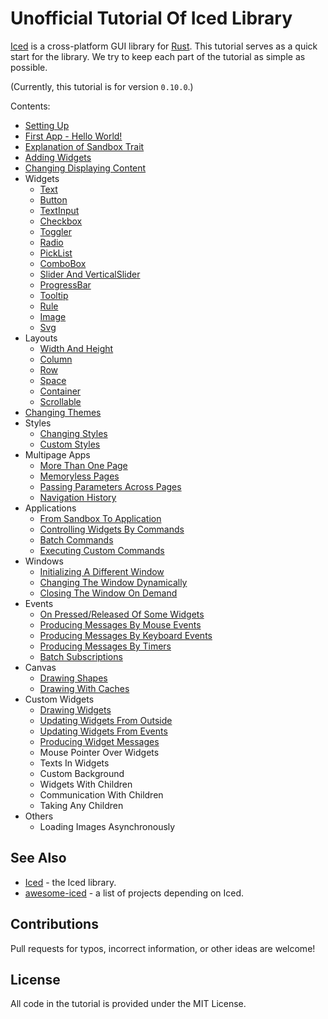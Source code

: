 # Unofficial Tutorial Of Iced Library

[Iced](https://iced.rs/) is a cross-platform GUI library for [Rust](https://www.rust-lang.org/).
This tutorial serves as a quick start for the library.
We try to keep each part of the tutorial as simple as possible.

(Currently, this tutorial is for version `0.10.0`.)

Contents:

* [Setting Up](./tutorial/setting_up.md)
* [First App - Hello World!](./tutorial/first_app.md)
* [Explanation of Sandbox Trait](./tutorial/explanation_of_sandbox_trait.md)
* [Adding Widgets](./tutorial/adding_widgets.md)
* [Changing Displaying Content](./tutorial/changing_displaying_content.md)
* Widgets
  * [Text](./tutorial/text.md)
  * [Button](./tutorial/button.md)
  * [TextInput](./tutorial/text_input.md)
  * [Checkbox](./tutorial/checkbox.md)
  * [Toggler](./tutorial/toggler.md)
  * [Radio](./tutorial/radio.md)
  * [PickList](./tutorial/pickList.md)
  * [ComboBox](./tutorial/combobox.md)
  * [Slider And VerticalSlider](./tutorial/slider.md)
  * [ProgressBar](./tutorial/progressbar.md)
  * [Tooltip](./tutorial/tooltip.md)
  * [Rule](./tutorial/rule.md)
  * [Image](./tutorial/image.md)
  * [Svg](./tutorial/svg.md)
  <!-- * PaneGrid -->
* Layouts
  * [Width And Height](./tutorial/width_and_height.md)
  * [Column](./tutorial/column.md)
  * [Row](./tutorial/row.md)
  * [Space](./tutorial/space.md)
  * [Container](./tutorial/container.md)
  * [Scrollable](./tutorial/scrollable.md)
  <!-- * Responsive -->
* [Changing Themes](./tutorial/changing_themes.md)
* Styles
  * [Changing Styles](./tutorial/changing_styles.md)
  * [Custom Styles](./tutorial/custom_styles.md)
* Multipage Apps
  * [More Than One Page](./tutorial/more_than_one_page.md)
  * [Memoryless Pages](./tutorial/memoryless_pages.md)
  * [Passing Parameters Across Pages](./tutorial/passing_parameters_across_pages.md)
  * [Navigation History](./tutorial/navigation_history.md)
* Applications
  * [From Sandbox To Application](./tutorial/from_sandbox_to_application.md)
  * [Controlling Widgets By Commands](./tutorial/controlling_widgets_by_commands.md)
  * [Batch Commands](./tutorial/batch_commands.md)
  * [Executing Custom Commands](./tutorial/executing_custom_commands.md)
* Windows
  * [Initializing A Different Window](./tutorial/initializing_a_different_window.md)
  * [Changing The Window Dynamically](./tutorial/changing_the_window_dynamically.md)
  * [Closing The Window On Demand](./tutorial/closing_the_window_on_demand.md)
* Events
  * [On Pressed/Released Of Some Widgets](./tutorial/on_pressed_released_of_some_widgets.md)
  * [Producing Messages By Mouse Events](./tutorial/producing_messages_by_mouse_events.md)
  * [Producing Messages By Keyboard Events](./tutorial/producing_messages_by_keyboard_events.md)
  * [Producing Messages By Timers](./tutorial/producing_messages_by_timers.md)
  * [Batch Subscriptions](./tutorial/batch_subscriptions.md)
* Canvas
  * [Drawing Shapes](./tutorial/drawing_shapes.md)
  * [Drawing With Caches](./tutorial/drawing_with_caches.md)
* Custom Widgets
  * [Drawing Widgets](./tutorial/drawing_widgets.md)
  * [Updating Widgets From Outside](./tutorial/updating_widgets_from_outside.md)
  * [Updating Widgets From Events](./tutorial/updating_widgets_from_events.md)
  * [Producing Widget Messages](./tutorial/producing_widget_messages.md)
  * Mouse Pointer Over Widgets
  * Texts In Widgets
  * Custom Background
  * Widgets With Children
  * Communication With Children
  * Taking Any Children
  <!-- * Obeying Limits In Layout -->
  <!-- * Limits Of Children -->
* Others
  * Loading Images Asynchronously

<!-- examples/component -->

## See Also

* [Iced](https://github.com/iced-rs/iced) - the Iced library.
* [awesome-iced](https://github.com/iced-rs/awesome-iced) - a list of projects depending on Iced.

## Contributions

Pull requests for typos, incorrect information, or other ideas are welcome!

## License

All code in the tutorial is provided under the MIT License.
